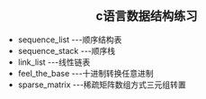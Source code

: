 ## <div align="center">c语言数据结构练习</div>
+ sequence_list   ---顺序结构表
+ sequence_stack  ---顺序栈
+ link_list ---线性链表
+ feel_the_base ---十进制转换任意进制
+ sparse_matrix ---稀疏矩阵数组方式三元组转置
